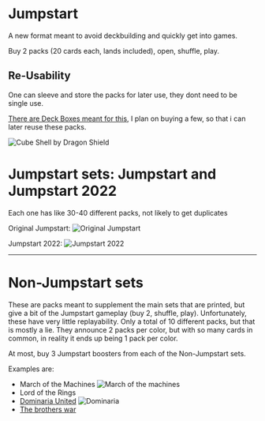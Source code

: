 # Jumpstart
A new format meant to avoid deckbuilding and quickly get into games.

Buy 2 packs (20 cards each, lands included), open, shuffle, play.

## Re-Usability
One can sleeve and store the packs for later use, they dont need to be single use.

[There are Deck Boxes meant for this](https://www.dragonshield.com/webshop/deck-boxes/404-cube-shell-forest-green.html?_gl=1*i2xlmp*_up*MQ..&gclid=EAIaIQobChMI0Ij_gKi4gAMV2RB7Ch2GxwjREAAYASABEgI8rvD_BwE), I plan on buying a few, so that i can later reuse these packs.

![Cube Shell by Dragon Shield](images/jumpstart/boxes.png)

# Jumpstart sets: Jumpstart and Jumpstart 2022
Each one has like 30-40 different packs, not likely to get duplicates

Original Jumpstart: ![Original Jumpstart](/images/jumpstart/jumpstartOG.png)

Jumpstart 2022: ![Jumpstart 2022](/images/jumpstart/jumpstart2022.png)


---
# Non-Jumpstart sets
These are packs meant to supplement the main sets that are printed, but give a bit of the Jumpstart gameplay (buy 2, shuffle, play). 
Unfortunately, these have very little replayability. Only a total of 10 different packs, but that is mostly a lie. They announce 2 packs per color, but with so many cards in common, in reality it ends up being 1 pack per color. 

At most, buy 3 Jumpstart boosters from each of the Non-Jumpstart sets.

Examples are:
- March of the Machines
![March of the machines](images/jumpstart/march.png)
- Lord of the Rings
- [Dominaria United](https://mtg.fandom.com/wiki/Dominaria_United/Jumpstart)
![Dominaria](images/jumpstart/dominaria.png)
- [The brothers war ](https://mtg.fandom.com/wiki/The_Brothers%27_War/Jumpstart)